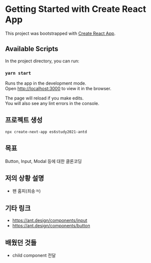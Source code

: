 # Getting Started with Create React App

This project was bootstrapped with [Create React App](https://github.com/facebook/create-react-app).

## Available Scripts

In the project directory, you can run:

### `yarn start`

Runs the app in the development mode.\
Open [http://localhost:3000](http://localhost:3000) to view it in the browser.

The page will reload if you make edits.\
You will also see any lint errors in the console.

##  프로젝트 생성
```
npx create-next-app es6study2021-antd
```

## 목표
Button, Input, Modal 등에 대한 클론코딩

## 저의 상황 설명
- 팬 홈피(죄송ㅋ)
## 기타 링크

- https://ant.design/components/input
- https://ant.design/components/button

## 배웠던 것들
- child component 전달
